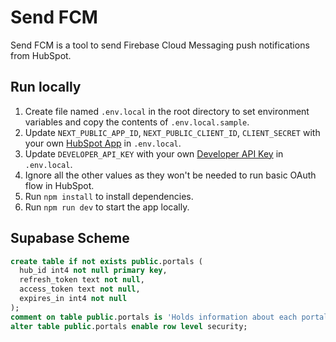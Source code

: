 # Send FCM

Send FCM is a tool to send Firebase Cloud Messaging push notifications from HubSpot. 

## Run locally

1. Create file named `.env.local` in the root directory to set environment variables and copy the contents of `.env.local.sample`. 
1. Update `NEXT_PUBLIC_APP_ID`, `NEXT_PUBLIC_CLIENT_ID`, `CLIENT_SECRET` with your own [HubSpot App](https://developers.hubspot.com/docs/api/creating-an-app) in `.env.local`. 
1. Update `DEVELOPER_API_KEY` with your own [Developer API Key](https://legacydocs.hubspot.com/docs/faq/developer-api-keys) in `.env.local`. 
1. Ignore all the other values as they won't be needed to run basic OAuth flow in HubSpot. 
1. Run `npm install` to install dependencies.
1. Run `npm run dev` to start the app locally. 

## Supabase Scheme

```sql
create table if not exists public.portals (
  hub_id int4 not null primary key,
  refresh_token text not null,
  access_token text not null,
  expires_in int4 not null
);
comment on table public.portals is 'Holds information about each portals';
alter table public.portals enable row level security;
```